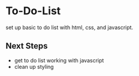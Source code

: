 # To-Do-List
set up basic to do list with html, css, and javascript. 
## Next Steps
- get to do list working with javascript 
- clean up styling
